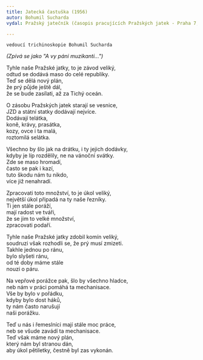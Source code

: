 ```yaml
---
title: Jatecká častuška (1956)
autor: Bohumil Sucharda
vydal: Pražský jatečník (časopis pracujících Pražských jatek - Praha 7, 1956

---
```


    vedoucí trichinoskopie Bohumil Sucharda

*(Zpívá se jako "A vy páni muzikanti...")*

Tyhle naše Pražské jatky, to je závod veliký,  
odtud se dodává maso do celé republiky.   
Teď se dělá nový plán,    
že prý půjde ještě dál,    
že se bude zasílati, až za Tichý oceán.

O zásobu Pražských jatek starají se vesnice,   
JZD a státní statky dodávají nejvíce.   
Dodávají telátka,    
koně, krávy, prasátka,   
kozy, ovce i ta malá,  
roztomilá selátka.

Všechno by šlo jak na drátku, i ty jejich dodávky,   
kdyby je líp rozdělily, ne na vánoční svátky.   
Zde se maso hromadí,  
často se pak i kazí,  
tuto škodu nám tu nikdo,  
více již nenahradí.

Zpracovati toto množství, to je úkol veliký,   
největší úkol připadá na ty naše řezníky.  
Ti jen stále poráží,   
mají radost ve tváři,   
že se jim to velké množství,  
zpracovati podaří.

Tyhle naše Pražské jatky zdobil komín veliký,  
soudruzi však rozhodli se, že prý musí zmizeti.    
Takhle jednou po ránu,   
bylo slyšeti ránu,   
od té doby máme stále    
nouzi o páru.

Na vepřové porážce pak, šlo by všechno hladce,   
neb nám v práci pomáhá ta mechanisace.   
Vše by bylo v pořádku,   
kdyby bylo dost háků,   
ty nám často narušují   
naši porážku.

Teď u nás i řemeslníci mají stále moc práce,    
neb se všude zavádí ta mechanisace.  
Teď však máme nový plán,  
který nám byl stranou dán,  
aby úkol pětiletky, čestně byl zas vykonán.
